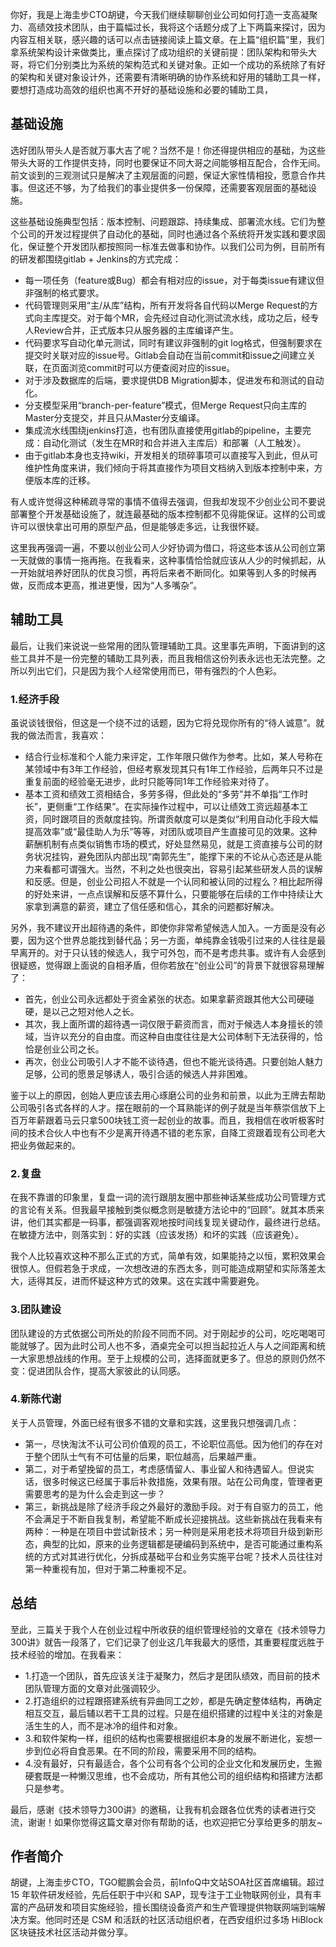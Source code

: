 你好，我是上海圭步CTO胡键，今天我们继续聊聊创业公司如何打造一支高凝聚力、高绩效技术团队，由于篇幅过长，我将这个话题分成了上下两篇来探讨，因为内容互相关联，感兴趣的话可以点击链接阅读上篇文章。在上篇“组织篇”里，我们拿系统架构设计来做类比，重点探讨了成功组织的关键前提：团队架构和带头大哥，将它们分别类比为系统的架构范式和关键对象。正如一个成功的系统除了有好的架构和关键对象设计外，还需要有清晰明确的协作系统和好用的辅助工具一样，要想打造成功高效的组织也离不开好的基础设施和必要的辅助工具，

## 基础设施

选好团队带头人是否就万事大吉了呢？当然不是！你还得提供相应的基础，为这些带头大哥的工作提供支持，同时也要保证不同大哥之间能够相互配合，合作无间。前文谈到的三观测试只是解决了主观层面的问题，保证大家性情相投，愿意合作共事。但这还不够，为了给我们的事业提供多一份保障，还需要客观层面的基础设施。

这些基础设施典型包括：版本控制、问题跟踪、持续集成、部署流水线。它们为整个公司的开发过程提供了自动化的基础，同时也通过各个系统将开发实践和要求固化，保证整个开发团队都按照同一标准去做事和协作。以我们公司为例，目前所有的研发都围绕gitlab + Jenkins的方式完成：

- 每一项任务（feature或Bug）都会有相对应的issue，对于每类issue有建议但非强制的格式要求。
- 代码管理则采用“主/从库”结构，所有开发将各自代码以Merge Request的方式向主库提交。对于每个MR，会先经过自动化测试流水线，成功之后，经专人Review合并，正式版本只从服务器的主库编译产生。
- 代码要求写自动化单元测试，同时有建议非强制的git log格式，但强制要求在提交时关联对应的issue号。Gitlab会自动在当前commit和issue之间建立关联，在页面浏览commit时可以方便查阅对应的issue。
- 对于涉及数据库的后端，要求提供DB Migration脚本，促进发布和测试的自动化。
- 分支模型采用“branch-per-feature”模式，但Merge Request只向主库的Master分支提交，并且只从Master分支编译。
- 集成流水线围绕jenkins打造，也有团队直接使用gitlab的pipeline，主要完成：自动化测试（发生在MR时和合并进入主库后）和部署（人工触发）。
- 由于gitlab本身也支持wiki，开发相关的琐碎事项可以直接写入到此，但从可维护性角度来讲，我们倾向于将其直接作为项目文档纳入到版本控制中来，方便版本库的迁移。

有人或许觉得这种稀疏寻常的事情不值得去强调，但我却发现不少创业公司不要说部署整个开发基础设施了，就连最基础的版本控制都不见得能保证。这样的公司或许可以很快拿出可用的原型产品，但是能够走多远，让我很怀疑。

这里我再强调一遍，不要以创业公司人少好协调为借口，将这些本该从公司创立第一天就做的事情一拖再拖。在我看来，这种事情恰恰就应该从人少的时候抓起，从一开始就培养好团队的优良习惯，再将后来者不断同化。如果等到人多的时候再做，反而成本更高，推进更慢，因为“人多嘴杂”。

## 辅助工具

最后，让我们来说说一些常用的团队管理辅助工具。这里事先声明，下面讲到的这些工具并不是一份完整的辅助工具列表，而且我相信这份列表永远也无法完整。之所以列出它们，只是因为我个人经常使用而已，带有强烈的个人色彩。

### 1.经济手段

虽说谈钱很俗，但这是一个绕不过的话题，因为它将兑现你所有的“待人诚意”。就我的做法而言，我喜欢：

- 结合行业标准和个人能力来评定，工作年限只做作为参考。比如，某人号称在某领域中有3年工作经验，但经考察发现其只有1年工作经验，后两年只不过是重复前面的经验毫无进步，此时只能等同1年工作经验来对待了。
- 基本工资和绩效工资相结合，多劳多得，但此处的“多劳”并不单指“工作时长”，更侧重“工作结果”。在实际操作过程中，可以让绩效工资远超基本工资，同时跟项目的贡献度挂钩。所谓贡献度可以是类似“利用自动化手段大幅提高效率”或“最佳助人为乐”等等，对团队或项目产生直接可见的效果。这种薪酬机制有点类似销售市场的模式，好处显然易见，就是工资直接与公司的财务状况挂钩，避免团队内部出现“南郭先生”，能撑下来的不论从心态还是从能力来看都可谓强大。当然，不利之处也很突出，容易引起某些研发人员的误解和反感。但是，创业公司招人不就是一个认同和被认同的过程么？相比起所得的好处来讲，一点点误解和反感不算什么，只要能够在后续的工作中持续让大家拿到满意的薪资，建立了信任感和信心，其余的问题都好解决。

另外，我不建议开出超待遇的条件，即使你非常希望候选人加入。一方面是没有必要，因为这个世界总能找到替代品；另一方面，单纯靠金钱吸引过来的人往往是最早离开的。对于只认钱的候选人，我宁可外包，而不是考虑共事。或许有人会感到很疑惑，觉得跟上面说的自相矛盾，但你若放在“创业公司”的背景下就很容易理解了：

- 首先，创业公司永远都处于资金紧张的状态。如果拿薪资跟其他大公司硬碰硬，是以己之短对他人之长。
- 其次，我上面所谓的超待遇一词仅限于薪资而言，而对于候选人本身擅长的领域，当许以充分的自由度。而这种自由度往往是大公司体制下无法获得的，恰恰是创业公司之长。
- 再次，创业公司吸引人才不能不谈待遇，但也不能光谈待遇。只要创始人魅力足够，公司的愿景足够诱人，吸引合适的候选人并非困难。

鉴于以上的原因，创始人更应该去用心琢磨公司的业务和前景，以此为王牌去帮助公司吸引各式各样的人才。摆在眼前的一个耳熟能详的例子就是当年蔡崇信放下上百万年薪跟着马云只拿500块钱工资一起创业的故事。而且，我相信在收听极客时间的技术合伙人中也有不少是离开待遇不错的老东家，自降工资跟着现有公司老大把业务做起来的。

### 2.复盘

在我不靠谱的印象里，复盘一词的流行跟朋友圈中那些神话某些成功公司管理方式的言论有关系。但我最早接触到类似概念则是敏捷方法论中的“回顾”。就其本质来讲，他们其实都是一码事，都强调客观地按时间线复现关键动作，最终进行总结。在敏捷方法中，则落实到：好的实践（应该发扬）和坏的实践（应该避免）。

我个人比较喜欢这种不那么正式的方式，简单有效，如果能持之以恒，累积效果会很惊人。但假若急于求成，一次想改进的东西太多，则可能造成期望和实际落差太大，适得其反，进而怀疑这种方式的效果。这在实践中需要避免。

### 3.团队建设

团队建设的方式依据公司所处的阶段不同而不同。对于刚起步的公司，吃吃喝喝可能就够了。因为此时公司人也不多，酒桌完全可以担当起拉近人与人之间距离和统一大家思想战线的作用。至于上规模的公司，选择面就更多了。但总的原则仍然不变：促进团队合作，提高大家彼此的认同感。

### 4.新陈代谢

关于人员管理，外面已经有很多不错的文章和实践，这里我只想强调几点：

- 第一，尽快淘汰不认可公司价值观的员工，不论职位高低。因为他们的存在对于整个团队士气有不可估量的后果，职位越高，后果越严重。
- 第二，对于希望挽留的员工，考虑感情留人、事业留人和待遇留人。但说实话，很多时候这已经属于事后补救措施，效果有限。站在公司角度，管理者更需要思考的是为什么会走到这一步？
- 第三，新挑战是除了经济手段之外最好的激励手段。对于有自驱力的员工，他不会满足于不断自我复制，希望能不断成长迎接挑战。这些新挑战在我看来有两种：一种是在项目中尝试新技术；另一种则是采用老技术将项目升级到新形态，典型的比如，原来的业务逻辑都是硬编码到系统中，是否可能通过重构系统的方式对其进行优化，分拆成基础平台和业务实施平台呢？技术人员往往对第一种重视有加，但对于第二种重视不足。

## 总结

至此，三篇关于我个人在创业过程中所收获的组织管理经验的文章在《技术领导力300讲》就告一段落了，它们记录了创业这几年我最大的感悟，其重要程度远胜于技术经验的增加。在我看来：

- 1.打造一个团队，首先应该关注于凝聚力，然后才是团队绩效，而目前的技术团队管理方面的文章对此强调较少。
- 2.打造组织的过程跟搭建系统有异曲同工之妙，都是先确定整体结构，再确定相互交互，最后辅以若干工具的过程。只是在组织搭建的过程中关注的对象是活生生的人，而不是冰冷的组件和对象。
- 3.和软件架构一样，组织的结构也需要根据组织本身的发展不断进化，妄想一步到位必将自食恶果。在不同的阶段，需要采用不同的结构。
- 4.没有最好，只有最适合，各个公司有各个公司的企业文化和发展历史，生搬硬套既是一种懒汉思维，也不会成功，所有其他公司的组织结构和搭建方法都只是参考。

最后，感谢《技术领导力300讲》的邀稿，让我有机会跟各位优秀的读者进行交流，谢谢！如果你觉得这篇文章对你有帮助的话，也欢迎把它分享给更多的朋友~

## 作者简介

胡键，上海圭步CTO，TGO鲲鹏会会员，前InfoQ中文站SOA社区首席编辑。超过 15 年软件研发经验，先后任职于中兴和 SAP，现专注于工业物联网创业，具有丰富的产品研发和项目实施经验，擅长围绕设备资产和生产管理提供物联网端到端解决方案。他同时还是 CSM 和活跃的社区活动组织者，在西安组织过多场 HiBlock 区块链技术社区活动并做分享。